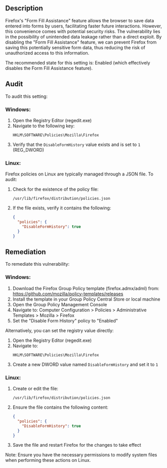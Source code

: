 ## Description

Firefox's "Form Fill Assistance" feature allows the browser to save data entered into forms by users, facilitating faster future interactions. However, this convenience comes with potential security risks. The vulnerability lies in the possibility of unintended data leakage rather than a direct exploit. By disabling the "Form Fill Assistance" feature, we can prevent Firefox from saving this potentially sensitive form data, thus reducing the risk of unauthorized access to this information.

The recommended state for this setting is: Enabled (which effectively disables the Form Fill Assistance feature).

## Audit

To audit this setting:

### Windows:
1. Open the Registry Editor (regedit.exe)
2. Navigate to the following key:
   ```
   HKLM\SOFTWARE\Policies\Mozilla\Firefox
   ```
3. Verify that the `DisableFormHistory` value exists and is set to `1` (REG_DWORD)

### Linux:
Firefox policies on Linux are typically managed through a JSON file. To audit:

1. Check for the existence of the policy file:
   ```
   /usr/lib/firefox/distribution/policies.json
   ```
2. If the file exists, verify it contains the following:
   ```json
   {
     "policies": {
       "DisableFormHistory": true
     }
   }
   ```

## Remediation

To remediate this vulnerability:

### Windows:
1. Download the Firefox Group Policy template (firefox.admx/adml) from: https://github.com/mozilla/policy-templates/releases
2. Install the template in your Group Policy Central Store or local machine
3. Open the Group Policy Management Console
4. Navigate to: Computer Configuration > Policies > Administrative Templates > Mozilla > Firefox
5. Set the "Disable Form History" policy to "Enabled"

Alternatively, you can set the registry value directly:
1. Open the Registry Editor (regedit.exe)
2. Navigate to:
   ```
   HKLM\SOFTWARE\Policies\Mozilla\Firefox
   ```
3. Create a new DWORD value named `DisableFormHistory` and set it to `1`

### Linux:
1. Create or edit the file:
   ```
   /usr/lib/firefox/distribution/policies.json
   ```
2. Ensure the file contains the following content:
   ```json
   {
     "policies": {
       "DisableFormHistory": true
     }
   }
   ```
3. Save the file and restart Firefox for the changes to take effect

Note: Ensure you have the necessary permissions to modify system files when performing these actions on Linux.